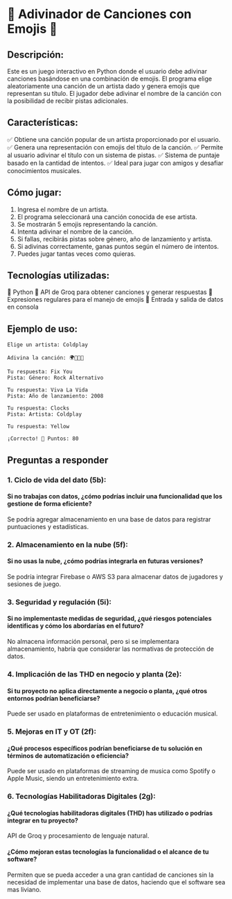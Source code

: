 # 🎵 Adivinador de Canciones con Emojis 🎵

## Descripción:

Este es un juego interactivo en Python donde el usuario debe adivinar canciones basándose en una combinación de emojis. El programa elige aleatoriamente una canción de un artista dado y genera emojis que representan su título. El jugador debe adivinar el nombre de la canción con la posibilidad de recibir pistas adicionales.

## Características:

✅ Obtiene una canción popular de un artista proporcionado por el usuario.
✅ Genera una representación con emojis del título de la canción.
✅ Permite al usuario adivinar el título con un sistema de pistas.
✅ Sistema de puntaje basado en la cantidad de intentos.
✅ Ideal para jugar con amigos y desafiar conocimientos musicales.

## Cómo jugar:

1. Ingresa el nombre de un artista.
2. El programa seleccionará una canción conocida de ese artista.
3. Se mostrarán 5 emojis representando la canción.
4. Intenta adivinar el nombre de la canción.
5. Si fallas, recibirás pistas sobre género, año de lanzamiento y artista.
6. Si adivinas correctamente, ganas puntos según el número de intentos.
7. Puedes jugar tantas veces como quieras.

## Tecnologías utilizadas:

🔹 Python
🔹 API de Groq para obtener canciones y generar respuestas
🔹 Expresiones regulares para el manejo de emojis
🔹 Entrada y salida de datos en consola

## Ejemplo de uso:

```
Elige un artista: Coldplay

Adivina la canción: 🌍💙✨🎶

Tu respuesta: Fix You
Pista: Género: Rock Alternativo

Tu respuesta: Viva La Vida
Pista: Año de lanzamiento: 2008

Tu respuesta: Clocks
Pista: Artista: Coldplay

Tu respuesta: Yellow

¡Correcto! 🎉 Puntos: 80
```

## Preguntas a responder

### 1. Ciclo de vida del dato (5b):

#### Si no trabajas con datos, ¿cómo podrías incluir una funcionalidad que los gestione de forma eficiente?
  Se podría agregar almacenamiento en una base de datos para registrar puntuaciones y estadísticas.

### 2. Almacenamiento en la nube (5f):

#### Si no usas la nube, ¿cómo podrías integrarla en futuras versiones?
  Se podría integrar Firebase o AWS S3 para almacenar datos de jugadores y sesiones de juego.

### 3. Seguridad y regulación (5i):

#### Si no implementaste medidas de seguridad, ¿qué riesgos potenciales identificas y cómo los abordarías en el futuro?
  No almacena información personal, pero si se implementara almacenamiento, habría que considerar las normativas de protección de datos.

### 4. Implicación de las THD en negocio y planta (2e):

#### Si tu proyecto no aplica directamente a negocio o planta, ¿qué otros entornos podrían beneficiarse?
  Puede ser usado en plataformas de entretenimiento o educación musical.
  
### 5. Mejoras en IT y OT (2f):

#### ¿Qué procesos específicos podrían beneficiarse de tu solución en términos de automatización o eficiencia?
  Puede ser usado en plataformas de streaming de musica como Spotify o Apple Music, siendo un entretenimiento extra.
  
### 6. Tecnologías Habilitadoras Digitales (2g):

#### ¿Qué tecnologías habilitadoras digitales (THD) has utilizado o podrías integrar en tu proyecto?
   API de Groq y procesamiento de lenguaje natural.
  
#### ¿Cómo mejoran estas tecnologías la funcionalidad o el alcance de tu software?
  Permiten que se pueda acceder a una gran cantidad de canciones sin la necesidad de implementar una base de datos, haciendo que el software sea mas liviano.
